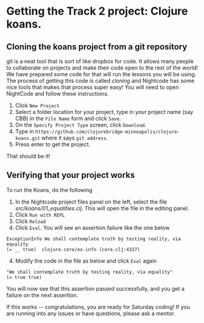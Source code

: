 # Getting the Track 2 project: Clojure koans. 

## Cloning the koans project from a git repository

git is a neat tool that is sort of like dropbox for code. It allows many people to collaborate on projects and make their code open to the rest of the world! We have prepared some code for that will run the lessons you will be using. The process of getting this code is called *cloning* and Nightcode has some nice tools that makes that process super easy! You will need to open NightCode and follow these instructions. 


 1. Click `New Project`
 2. Select a folder location for your project, type in your project name (say CBB) in the `File Name` form and click `Save`.
 3. On the `Specify Project Type` screen, click `Download`. 
 4. Type in `https://github.com/clojurebridge-minneapolis/clojure-koans.git` where it says `git address`.
 5. Press enter to get the project. 

That should be it!

## Verifying that your project works

To run the Koans, do the following

 1. In the Nightcode project files panel on the left, select the file *src/koans/01_equalities.clj*. This will open the file in the editing panel.
 2. Click `Run with REPL`
 3. Click `Reload`
 4. Click `Eval`. You will see an assertion failure like the one below

 ```
 ExceptionInfo We shall contemplate truth by testing reality, via equality
 (= __ true)  clojure.core/ex-info (core.clj:4327)
 ```
 
 4. Modify the code in the file as below and click `Eval` again
 
 ```
 "We shall contemplate truth by testing reality, via equality"
 (= true true)
 ```
 
 You will now see that this assertion passed successfully, and you get a failure on the next assertion.

If this works -- congratulations, you are ready for Saturday coding! If you are running into any issues or have questions, please ask a mentor. 

